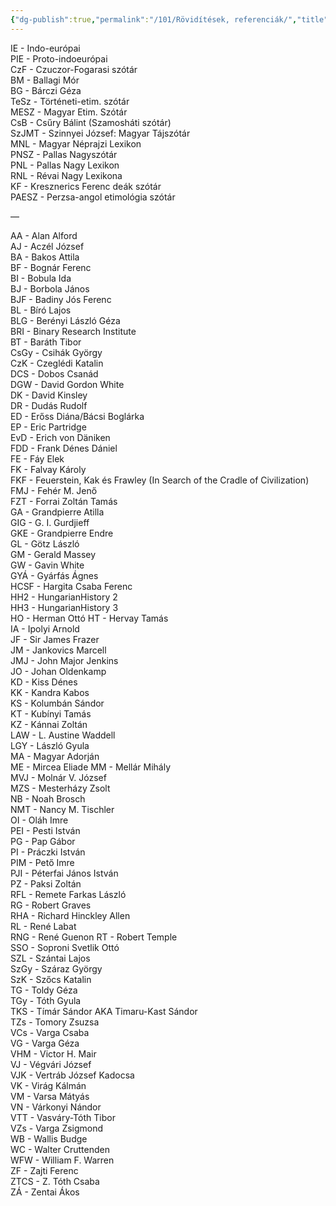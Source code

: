 ```yaml
---
{"dg-publish":true,"permalink":"/101/Rövidítések, referenciák/","title":"Rövidítések, referenciák","created":"2023-10-04T07:50","updated":"2024-01-27T11:05"}
---
```



IE - Indo-európai  
PIE - Proto-indoeurópai  
CzF - Czuczor-Fogarasi szótár  
BM - Ballagi Mór  
BG - Bárczi Géza  
TeSz - Történeti-etim. szótár  
MESZ - Magyar Etim. Szótár  
CsB - Csűry Bálint (Szamosháti szótár)  
SzJMT - Szinnyei József: Magyar Tájszótár  
MNL - Magyar Néprajzi Lexikon  
PNSZ - Pallas Nagyszótár  
PNL - Pallas Nagy Lexikon  
RNL - Révai Nagy Lexikona  
KF - Kresznerics Ferenc deák szótár  
PAESZ - Perzsa-angol etimológia szótár  

—  

AA - Alan Alford  
AJ - Aczél József  
BA - Bakos Attila  
BF - Bognár Ferenc  
BI - Bobula Ida  
BJ - Borbola János  
BJF - Badiny Jós Ferenc  
BL - Bíró Lajos  
BLG - Berényi László Géza  
BRI - Binary Research Institute  
BT - Baráth Tibor  
CsGy - Csihák György  
CzK - Czeglédi Katalin  
DCS - Dobos Csanád  
DGW - David Gordon White  
DK - David Kinsley  
DR - Dudás Rudolf  
ED - Erőss Diána/Bácsi Boglárka  
EP - Eric Partridge  
EvD - Erich von Däniken  
FDD - Frank Dénes Dániel  
FE - Fáy Elek  
FK - Falvay Károly  
FKF - Feuerstein, Kak és Frawley (In Search of the Cradle of Civilization)  
FMJ - Fehér M. Jenő  
FZT - Forrai Zoltán Tamás  
GA - Grandpierre Atilla  
GIG - G. I. Gurdjieff  
GKE - Grandpierre Endre  
GL - Götz László  
GM - Gerald Massey  
GW - Gavin White  
GYÁ - Gyárfás Ágnes  
HCSF - Hargita Csaba Ferenc  
HH2 - HungarianHistory 2  
HH3 - HungarianHistory 3  
HO - Herman Ottó
HT - Hervay Tamás  
IA - Ipolyi Arnold  
JF - Sir James Frazer  
JM - Jankovics Marcell  
JMJ - John Major Jenkins  
JO - Johan Oldenkamp  
KD - Kiss Dénes  
KK - Kandra Kabos  
KS - Kolumbán Sándor  
KT - Kubínyi Tamás  
KZ - Kánnai Zoltán  
LAW - L. Austine Waddell  
LGY - László Gyula  
MA - Magyar Adorján  
ME - Mircea Eliade
MM - Mellár Mihály  
MVJ - Molnár V. József  
MZS - Mesterházy Zsolt  
NB - Noah Brosch  
NMT - Nancy M. Tischler  
OI - Oláh Imre  
PEI - Pesti István  
PG - Pap Gábor  
PI - Práczki István  
PIM - Pető Imre  
PJI - Péterfai János István  
PZ - Paksi Zoltán  
RFL - Remete Farkas László  
RG - Robert Graves  
RHA - Richard Hinckley Allen  
RL - René Labat  
RNG - René Guenon
RT - Robert Temple  
SSO - Soproni Svetlik Ottó  
SZL - Szántai Lajos  
SzGy - Száraz György  
SzK - Szőcs Katalin  
TG - Toldy Géza  
TGy - Tóth Gyula  
TKS - Tímár Sándor AKA Timaru-Kast Sándor  
TZs - Tomory Zsuzsa  
VCs - Varga Csaba  
VG - Varga Géza  
VHM - Victor H. Mair  
VJ - Végvári József  
VJK - Vertráb József Kadocsa  
VK - Virág Kálmán  
VM - Varsa Mátyás  
VN - Várkonyi Nándor  
VTT - Vasváry-Tóth Tibor  
VZs - Varga Zsigmond  
WB - Wallis Budge  
WC - Walter Cruttenden  
WFW - William F. Warren  
ZF - Zajti Ferenc  
ZTCS - Z. Tóth Csaba  
ZÁ - Zentai Ákos  